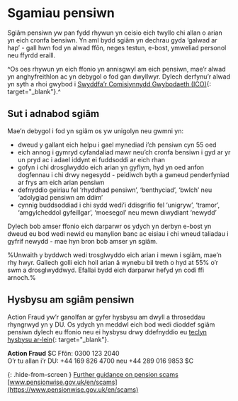 # Sgamiau pensiwn

Sgiâm pensiwn yw pan fydd rhywun yn ceisio eich twyllo chi allan o arian yn eich cronfa bensiwn. Yn aml bydd sgiâm yn dechrau gyda ‘galwad ar hap’ - gall hwn fod yn alwad ffôn, neges testun, e-bost, ymweliad personol neu ffyrdd eraill.

^Os oes rhywun yn eich ffonio yn annisgwyl am eich pensiwn, mae’r alwad yn anghyfreithlon ac yn debygol o fod gan dwyllwyr. Dylech derfynu’r alwad yn syth a rhoi gwybod i [Swyddfa’r Comisiynnydd Gwybodaeth (ICO)](https://ico.org.uk/make-a-complaint/nuisance-calls-and-messages/){: target="_blank"}.^

## Sut i adnabod sgiâm

Mae’n debygol i fod yn sgiâm os yw unigolyn neu gwmni yn:

* dweud y gallant eich helpu i gael mynediad i’ch pensiwn cyn 55 oed
* eich annog i gymryd cyfandaliad mawr neu’ch cronfa bensiwn i gyd ar yr un pryd ac i adael iddynt ei fuddsoddi ar eich rhan
* gofyn i chi drosglwyddo eich arian yn gyflym, hyd yn oed anfon dogfennau i chi drwy negesydd - peidiwch byth a gwneud penderfyniad ar frys am eich arian pensiwn
* defnyddio geiriau fel ‘rhyddhad pensiwn’, ‘benthyciad’, ‘bwlch’ neu ‘adolygiad pensiwn am ddim’
* cynnig buddsoddiad i chi sydd wedi’i ddisgrifio fel ‘unigryw’, ‘tramor’, ‘amgylcheddol gyfeillgar’, ‘moesegol’ neu mewn diwydiant ‘newydd’

Dylech bob amser ffonio eich darparwr os ydych yn derbyn e-bost yn dweud eu bod wedi newid eu manylion banc ac eisiau i chi wneud taliadau i gyfrif newydd - mae hyn bron bob amser yn sgiâm.

%Unwaith y byddwch wedi trosglwyddo eich arian i mewn i sgiâm, mae’n rhy hwyr. Gallech golli eich holl arian â wynebu bil treth o hyd at 55% o’r swm a drosglwyddwyd. Efallai bydd eich darparwr hefyd yn codi ffi arnoch.%

## Hysbysu am sgiâm pensiwn

Action Fraud yw’r ganolfan ar gyfer hysbysu am dwyll a throseddau rhyngrwyd yn y DU. Os ydych yn meddwl eich bod wedi dioddef sgiâm pensiwn dylech eu ffonio neu ei hysbysu drwy ddefnyddio eu [teclyn hysbysu ar-lein](http://www.actionfraud.police.uk/report-a-fraud-including-online-crime){: target="_blank"}.

**Action Fraud**
$C
Ffôn: 0300 123 2040<br>
O’r tu allan i’r DU: +44 169 826 4700 neu +44 289 016 9853
$C

{: .hide-from-screen }
[Further guidance on pension scams](https://www.pensionwise.gov.uk/en/scams)<br>
[www.pensionwise.gov.uk/en/scams](https://www.pensionwise.gov.uk/en/scams)

